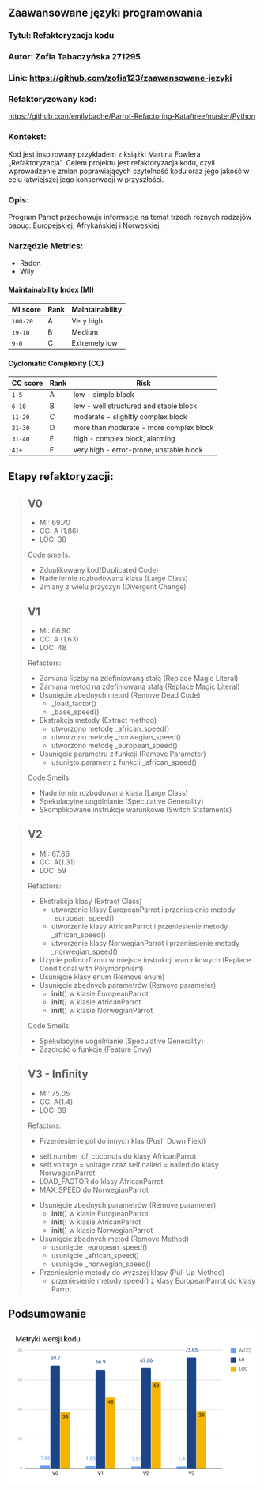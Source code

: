 ## Zaawansowane języki programowania

### Tytuł: Refaktoryzacja kodu
### Autor: Zofia Tabaczyńska 271295
### Link: https://github.com/zofia123/zaawansowane-jezyki
### Refaktoryzowany kod:
https://github.com/emilybache/Parrot-Refactoring-Kata/tree/master/Python
### Kontekst:
Kod jest inspirowany przykładem z książki Martina Fowlera „Refaktoryzacja”. Celem projektu jest refaktoryzacja kodu, czyli wprowadzenie zmian poprawiających czytelność kodu oraz jego jakość w celu łatwiejszej jego konserwacji w przyszłości.

### Opis:
Program Parrot przechowuje informacje na temat trzech różnych rodzajów papug: Europejskiej, Afrykańskiej i Norweskiej.

### Narzędzie Metrics:
+ Radon
+ Wily

#### Maintainability Index (MI)
|MI score|Rank|Maintainability
|-|-|-
|```100-20```| A |Very high
|```19-10```| B |Medium
|```9-0```| C |Extremely low

#### Cyclomatic Complexity (CC)
|CC score|Rank|Risk 
|-|-|-
|```1-5```|A|low - simple block
|```6-10```|B|low - well structured and stable block
|```11-20```|C |moderate - slighltly complex block
|```21-30```|D|more than moderate - more complex block
|```31-40```|E|high - complex block, alarming
|```41+```|F|very high - error-prone, unstable block

## Etapy refaktoryzacji:
> ## V0
> + MI: 69.70
> + CC: A (1.86)
> + LOC: 38
> 
> Code smells:
> + Zduplikowany kod(Duplicated Code)
> + Nadmiernie rozbudowana klasa (Large Class)
> + Zmiany z wielu przyczyn (Divergent Change)

> ## V1
> + MI: 66.90
> + CC: A (1.63)
> + LOC: 48
>
> Refactors:
> + Zamiana liczby na zdefiniowaną stałą (Replace Magic Literal)
> + Zamiana metod na zdefiniowaną stałą (Replace Magic Literal)
> + Usunięcie zbędnych metod (Remove Dead Code)
>   - _load_factor()
>   - _base_speed()
> + Ekstrakcja metody (Extract method)
>   - utworzono metodę _african_speed()
>   - utworzono metodę _norwegian_speed()
>   - utworzono metodę _european_speed()
> + Usunięcie parametru z funkcji (Remove Parameter)
>   - usunięto parametr z funkcji _african_speed()
>
> Code Smells:
> + Nadmiernie rozbudowana klasa (Large Class)
> + Spekulacyjne uogólnianie (Speculative Generality)
> + Skomplikowane instrukcje warunkowe (Switch Statements)


> ## V2
> + MI: 67.86
> + CC: A(1.31)
> + LOC: 59
> 
> Refactors:
> + Ekstrakcja klasy (Extract Class)
>   - utworzenie klasy EuropeanParrot i przeniesienie metody _european_speed()
>   - utworzenie klasy AfricanParrot i przeniesienie metody _african_speed()
>   - utworzenie klasy NorwegianParrot i przeniesienie metody _norwegian_speed()
> + Użycie polimorfizmu w miejsce instrukcji warunkowych (Replace Conditional with Polymorphism)
> + Usunięcie klasy enum (Remove enum)
> + Usunięcie zbędnych parametrów (Remove parameter)
>   - __init__() w klasie EuropeanParrot
>   - __init__() w klasie AfricanParrot
>   - __init__() w klasie NorwegianParrot
>
> Code Smells:
> + Spekulacyjne uogólnianie (Speculative Generality)
> + Zazdrość o funkcje (Feature Envy)


> ## V3 - Infinity
> + MI: 75.05
> + CC: A(1.4)
> + LOC: 39
>
> Refactors:
> +  Przeniesienie pól do innych klas (Push Down Field)
>   - self.number_of_coconuts do klasy AfricanParrot
>   - self.voltage = voltage oraz self.nailed = nailed do klasy NorwegianParrot
>   - LOAD_FACTOR do klasy AfricanParrot
>   - MAX_SPEED do NorwegianParrot
> + Usunięcie zbędnych parametrów (Remove parameter)
>   - __init__() w klasie EuropeanParrot
>   - __init__() w klasie AfricanParrot
>   - __init__() w klasie NorwegianParrot
> + Usunięcie zbędnych metod (Remove Method)
>   - usunięcie _european_speed()
>   - usunięcie _african_speed()
>   - usunięcie _norwegian_speed()
> + Przeniesienie metody do wyższej klasy (Pull Up Method)
>   - przeniesienie metody speed() z klasy EuropeanParrot do klasy Parrot

## Podsumowanie
<p align="center">
    <img src="chart/metryki.png">
</p>
